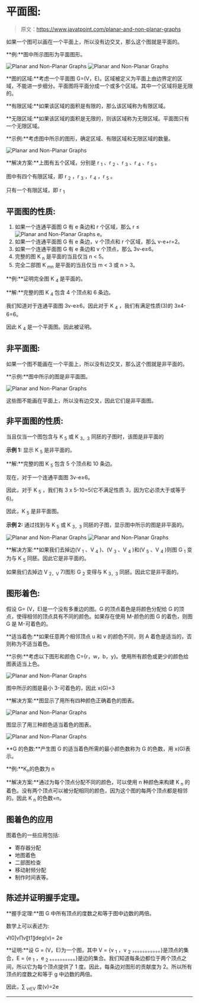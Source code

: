 # 平面图:

> 原文：<https://www.javatpoint.com/planar-and-non-planar-graphs>

如果一个图可以画在一个平面上，所以没有边交叉，那么这个图就是平面的。

**例:**图中所示图形为平面图形。

![Planar and Non-Planar Graphs](img/8315d9869bdcb7d1108366478b12265d.png)
![Planar and Non-Planar Graphs](img/a41588a1085b5b5c3639df20f09b833e.png)

**图的区域:**考虑一个平面图 G=(V，E)。区域被定义为平面上由边界定的区域，不能进一步细分。平面图将平面分成一个或多个区域。其中一个区域将是无限的。

**有限区域:**如果该区域的面积是有限的，那么该区域称为有限区域。

**无限区域:**如果该区域的面积是无限的，则该区域称为无限区域。平面图只有一个无限区域。

**示例:**考虑图中所示的图形，确定区域、有限区域和无限区域的数量。

![Planar and Non-Planar Graphs](img/7411ec69e44bb720eda25f76106d285a.png)

**解决方案:**上图有五个区域，分别是 r <sub>1</sub> 、r <sub>2</sub> 、r <sub>3</sub> 、r <sub>4</sub> 、r <sub>5</sub> 。

图中有四个有限区域，即 r <sub>2</sub> ，r <sub>3</sub> ，r <sub>4</sub> ，r <sub>5</sub> 。

只有一个有限区域，即 r <sub>1</sub>

## 平面图的性质:

1.  如果一个连通平面图 G 有 e 条边和 r 个区域，那么 r ≤ ![Planar and Non-Planar Graphs](img/9da8115f0a791a070eae17226f2e9f73.png) e。
2.  如果一个连通平面图 G 有 e 条边，v 个顶点和 r 个区域，那么 v-e+r=2。
3.  如果一个连通平面图 G 有 e 条边和 v 个顶点，那么 3v-e≥6。
4.  完整的图 K <sub>n</sub> 是平面的当且仅当 n < 5。
5.  完全二部图 K <sub>mn</sub> 是平面的当且仅当 m < 3 或 n > 3。

**例:**证明完全图 K <sub>4</sub> 是平面的。

**解:**完整的图 K <sub>4</sub> 包含 4 个顶点和 6 条边。

我们知道对于连通平面图 3v-e≥6。因此对于 K <sub>4</sub> ，我们有满足性质(3)的 3x4-6=6。

因此 K <sub>4</sub> 是一个平面图。因此被证明。

## 非平面图:

如果一个图不能画在一个平面上，所以没有边交叉，那么这个图就是非平面的。

**示例:**图中所示的图是非平面图。

![Planar and Non-Planar Graphs](img/9b7251955092dc669fd48c8d3bcbd8c2.png)

这些图不能画在平面上，所以没有边交叉，因此它们是非平面图。

## 非平面图的性质:

当且仅当一个图包含与 K <sub>5</sub> 或 K <sub>3，3</sub> 同胚的子图时，该图是非平面的

**示例 1:** 显示 K <sub>5</sub> 是非平面的。

**解:**完整的图 K <sub>5</sub> 包含 5 个顶点和 10 条边。

现在，对于一个连通平面图 3v-e≥6。

因此，对于 K <sub>5</sub> ，我们有 3 x 5-10=5(它不满足性质 3，因为它必须大于或等于 6)。

因此，K <sub>5</sub> 是非平面图。

**示例 2:** 通过找到与 K <sub>5</sub> 或 K <sub>3，3</sub> 同胚的子图，显示图中所示的图是非平面的。

![Planar and Non-Planar Graphs](img/ab4f247016f3a99b21bb304a2827d057.png)
![Planar and Non-Planar Graphs](img/eebd370906e20670fa114f332744c3d2.png)

**解决方案:**如果我们去掉边(V <sub>1</sub> 、V <sub>4</sub> )、(V <sub>3</sub> 、V <sub>4</sub> )和(V <sub>5</sub> 、V <sub>4</sub> )则图 G <sub>1</sub> 变为与 K <sub>5</sub> 同胚。因此它是非平面的。

如果我们去掉边 V <sub>2，V</sub> 7)图形 G <sub>2</sub> 变得与 K <sub>3，3</sub> 同胚。因此它是非平面的。

## 图形着色:

假设 G= (V，E)是一个没有多重边的图。G 的顶点着色是将颜色分配给 G 的顶点，使得相邻的顶点具有不同的颜色。如果存在使用 M-颜色的图 G 的着色，则图 G 是 M-可着色的。

**适当着色:**如果任意两个相邻顶点 u 和 v 的颜色不同，则 A 着色是适当的，否则称为不适当着色。

**示例:**考虑以下图形和颜色 C={r，w，b，y}。使用所有颜色或更少的颜色给图表适当上色。

![Planar and Non-Planar Graphs](img/6d87aac971a6c0ae81c88d4fca6fbd49.png)

图中所示的图是最小 3-可着色的，因此 x(G)=3

**解决方案:**图显示了用所有四种颜色正确着色的图表。

![Planar and Non-Planar Graphs](img/a78d64e932df422df3ca4462caa5abf1.png)

图显示了用三种颜色适当着色的图表。

![Planar and Non-Planar Graphs](img/c0df289cf42e831160b5c319d565d5af.png)

**G 的色数:**产生图 G 的适当着色所需的最小颜色数称为 G 的色数，用 x(G)表示。

**例:**K<sub>n</sub>的色数为 n

**解决方案:**通过为每个顶点分配不同的颜色，可以使用 n 种颜色来构建 K <sub>n</sub> 的着色。没有两个顶点可以被分配相同的颜色，因为这个图的每两个顶点都是相邻的。因此 K <sub>n</sub> 的色数=n。

## 图着色的应用

图着色的一些应用包括:

*   寄存器分配
*   地图着色
*   二部图检查
*   移动射频分配
*   制作时间表等。

## 陈述并证明握手定理。

**握手定理:**图 G 中所有顶点的度数之和等于图中边数的两倍。

数学上可以表述为:

√t0]v∏v〖t1〗deg(v)= 2e

**证明:**设 G = (V，E)为一个图，其中 V = {v <sub>1</sub> ，v <sub>2</sub> ，。。。。。。。。。。}是顶点的集合，E = {e <sub>1</sub> ，e <sub>2</sub> 。。。。。。。。。。}是边的集合。我们知道每条边都位于两个顶点之间，所以它为每个顶点提供了 1 度。因此，每条边对图形的贡献度为 2。所以所有顶点的度数之和等于 g 中边数的两倍。

因此，∑ <sub>v∈V</sub> 度(v)=2e

* * *